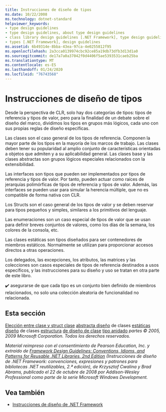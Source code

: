 ```yaml
---
title: Instrucciones de diseño de tipos
ms.date: 10/22/2008
ms.technology: dotnet-standard
helpviewer_keywords:
- type design guidelines
- type design guidelines, about type design guidelines
- class library design guidelines [.NET Framework], type design guidelines
- types [.NET Framework], design guidelines
ms.assetid: 6b49314e-8bba-43ea-97ca-4e0255812f95
ms.openlocfilehash: 2a3cca0139974cbc92ce85a19db73dfb3d13d1a0
ms.sourcegitcommit: de17a7a0a37042f0d4406f5ae5393531caeb25ba
ms.translationtype: MT
ms.contentlocale: es-ES
ms.lasthandoff: 01/24/2020
ms.locfileid: "76743568"
---
```

# <a name="type-design-guidelines"></a>Instrucciones de diseño de tipos
Desde la perspectiva de CLR, solo hay dos categorías de tipos: tipos de referencia y tipos de valor, pero para la finalidad de un debate sobre el diseño del marco, dividimos los tipos en grupos más lógicos, cada uno con sus propias reglas de diseño específicas.

 Las clases son el caso general de los tipos de referencia. Componen la mayor parte de los tipos en la mayoría de los marcos de trabajo. Las clases deben tener su popularidad al amplio conjunto de características orientadas a objetos que admiten y a su aplicabilidad general. Las clases base y las clases abstractas son grupos lógicos especiales relacionados con la extensibilidad.

 Las interfaces son tipos que pueden ser implementados por tipos de referencia y tipos de valor. Por tanto, pueden actuar como raíces de jerarquías polimórficas de tipos de referencia y tipos de valor. Además, las interfaces se pueden usar para simular la herencia múltiple, que no es compatible de forma nativa con CLR.

 Los Structs son el caso general de los tipos de valor y se deben reservar para tipos pequeños y simples, similares a los primitivos del lenguaje.

 Las enumeraciones son un caso especial de tipos de valor que se usan para definir breves conjuntos de valores, como los días de la semana, los colores de la consola, etc.

 Las clases estáticas son tipos diseñados para ser contenedores de miembros estáticos. Normalmente se utilizan para proporcionar accesos directos a otras operaciones.

 Los delegados, las excepciones, los atributos, las matrices y las colecciones son casos especiales de tipos de referencia destinados a usos específicos, y las instrucciones para su diseño y uso se tratan en otra parte de este libro.

 ✔️ asegurarse de que cada tipo es un conjunto bien definido de miembros relacionados, no solo una colección aleatoria de funcionalidad no relacionada.

## <a name="in-this-section"></a>Esta sección
 [Elección entre clase y struct clase](../../../docs/standard/design-guidelines/choosing-between-class-and-struct.md) [abstracta diseño](../../../docs/standard/design-guidelines/abstract-class.md) de clases [estáticas](../../../docs/standard/design-guidelines/static-class.md) [diseño](../../../docs/standard/design-guidelines/interface.md) de clases [estructura](../../../docs/standard/design-guidelines/struct.md) [de diseño de clase](../../../docs/standard/design-guidelines/enum.md)  [tipo anidado](../../../docs/standard/design-guidelines/nested-types.md) *partes © 2005, 2009 Microsoft Corporation. Todos los derechos reservados.*

 *Material reimpreso con el consentimiento de Pearson Education, Inc. y extraído de [Framework Design Guidelines: Conventions, Idioms, and Patterns for Reusable .NET Libraries, 2nd Edition](https://www.informit.com/store/framework-design-guidelines-conventions-idioms-and-9780321545619) (Instrucciones de diseño de .NET Framework: convenciones, expresiones y patrones para bibliotecas .NET reutilizables, 2.ª edición), de Krzysztof Cwalina y Brad Abrams, publicado el 22 de octubre de 2008 por Addison-Wesley Professional como parte de la serie Microsoft Windows Development.*

## <a name="see-also"></a>Vea también

- [Instrucciones de diseño de .NET Framework](../../../docs/standard/design-guidelines/index.md)
